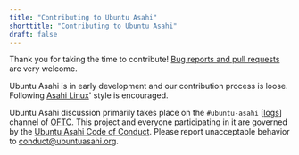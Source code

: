 ```yaml
---
title: "Contributing to Ubuntu Asahi"
shorttitle: "Contributing to Ubuntu Asahi"
draft: false
---
```


Thank you for taking the time to contribute! [Bug reports and pull requests](https://github.com/UbuntuAsahi/ubuntu-asahi) are very welcome.

Ubuntu Asahi is in early development and our contribution process is loose. Following [Asahi Linux](https://github.com/AsahiLinux)' style is encouraged.

Ubuntu Asahi discussion primarily takes place on the `#ubuntu-asahi` \[[logs](https://oftc.irclog.whitequark.org/ubuntu-asahi)\] channel of [OFTC](https://www.oftc.net/).
This project and everyone participating in it are governed by the [Ubuntu Asahi Code of Conduct](/conduct). Please report unacceptable behavior to [conduct@ubuntuasahi.org](mailto:conduct@ubuntuasahi.org).
